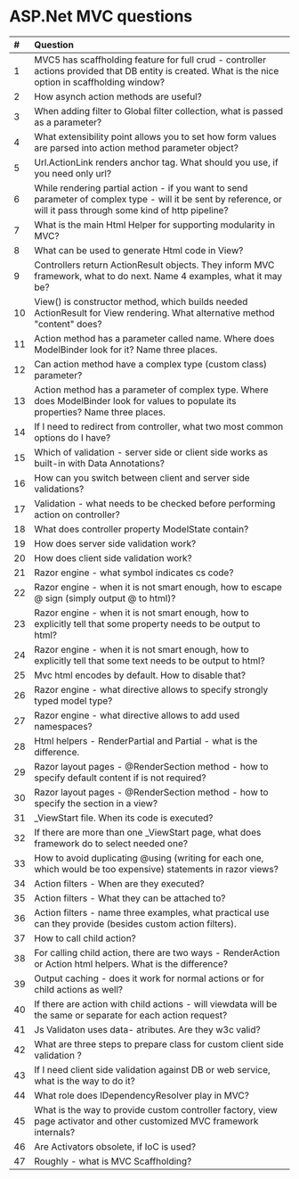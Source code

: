 # ASP.Net MVC questions

| #   | Question                                                                                                                                                           |
| :-- | :----------------------------------------------------------------------------------------------------------------------------------------------------------------- |
| 1   | MVC5 has scaffholding feature for full crud - controller actions provided that DB entity is created. What is the nice option in scaffholding window?               |
| 2   | How asynch action methods are useful?                                                                                                                              |
| 3   | When adding filter to Global filter collection, what is passed as a parameter?                                                                                     |
| 4   | What extensibility point allows you to set how form values are parsed into action method parameter object?                                                         |
| 5   | Url.ActionLink renders anchor tag. What should you use, if you need only url?                                                                                      |
| 6   | While rendering partial action - if you want to send parameter of complex type - will it be sent by reference, or will it pass through some kind of http pipeline? |
| 7   | What is the main Html Helper for supporting modularity in MVC?                                                                                                     |
| 8   | What can be used to generate Html code in View?                                                                                                                    |
| 9   | Controllers return ActionResult objects. They inform MVC framework, what to do next. Name 4 examples, what it may be?                                              |
| 10  | View() is constructor method, which builds needed ActionResult for View rendering. What alternative method "content" does?                                         |
| 11  | Action method has a parameter called name. Where does ModelBinder look for it? Name three places.                                                                  |
| 12  | Can action method have a complex type (custom class) parameter?                                                                                                    |
| 13  | Action method has a parameter of complex type. Where does ModelBinder look for values to populate its properties? Name three places.                               |
| 14  | If I need to redirect from controller, what two most common options do I have?                                                                                     |
| 15  | Which of validation - server side or client side works as built-in with Data Annotations?                                                                          |
| 16  | How can you switch between client and server side validations?                                                                                                     |
| 17  | Validation - what needs to be checked before performing action on controller?                                                                                      |
| 18  | What does controller property ModelState contain?                                                                                                                  |
| 19  | How does server side validation work?                                                                                                                              |
| 20  | How does client side validation work?                                                                                                                              |
| 21  | Razor engine - what symbol indicates cs code?                                                                                                                      |
| 22  | Razor engine - when it is not smart enough, how to escape @ sign (simply output @ to html)?                                                                        |
| 23  | Razor engine - when it is not smart enough, how to explicitly tell that some property needs to be output to html?                                                  |
| 24  | Razor engine - when it is not smart enough, how to explicitly tell that some text needs to be output to html?                                                      |
| 25  | Mvc html encodes by default. How to disable that?                                                                                                                  |
| 26  | Razor engine - what directive allows to specify strongly typed model type?                                                                                         |
| 27  | Razor engine - what directive allows to add used namespaces?                                                                                                       |
| 28  | Html helpers - RenderPartial and Partial - what is the difference.                                                                                                 |
| 29  | Razor layout pages - @RenderSection method - how to specify default content if is not required?                                                                    |
| 30  | Razor layout pages - @RenderSection method - how to specify the section in a view?                                                                                 |
| 31  | \_ViewStart file. When its code is executed?                                                                                                                       |
| 32  | If there are more than one \_ViewStart page, what does framework do to select needed one?                                                                          |
| 33  | How to avoid duplicating @using (writing for each one, which would be too expensive) statements in razor views?                                                    |
| 34  | Action filters - When are they executed?                                                                                                                           |
| 35  | Action filters - What they can be attached to?                                                                                                                     |
| 36  | Action filters - name three examples, what practical use can they provide (besides custom action filters).                                                         |
| 37  | How to call child action?                                                                                                                                          |
| 38  | For calling child action, there are two ways - RenderAction or Action html helpers. What is the difference?                                                        |
| 39  | Output caching - does it work for normal actions or for child actions as well?                                                                                     |
| 40  | If there are action with child actions - will viewdata will be the same or separate for each action request?                                                       |
| 41  | Js Validaton uses data- atributes. Are they w3c valid?                                                                                                             |
| 42  | What are three steps to prepare class for custom client side validation ?                                                                                          |
| 43  | If I need client side validation against DB or web service, what is the way to do it?                                                                              |
| 44  | What role does IDependencyResolver play in MVC?                                                                                                                    |
| 45  | What is the way to provide custom controller factory, view page activator and other customized MVC framework internals?                                            |
| 46  | Are Activators obsolete, if IoC is used?                                                                                                                           |
| 47  | Roughly - what is MVC Scaffholding?                                                                                                                                |
